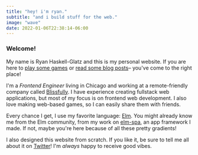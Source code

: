 ```yaml
---
title: "hey! i'm ryan."
subtitle: "and i build stuff for the web."
image: "wave"
date: 2022-01-06T22:38:14-06:00
---
```


### Welcome!

My name is Ryan Haskell-Glatz and this is my personal website. If you are here to [play some games](/arcade) or [read some blog posts](/blog)– you've come to the right place!

I'm a _Frontend Engineer_ living in Chicago and working at a remote-friendly company called [Blissfully](https://blissfully.com). I have experience creating fullstack web applications, but most of my focus is on frontend web development. I also love making web-based games, so I can easily share them with friends.

Every chance I get, I use my favorite language: [Elm](https://elm-lang.org). You might already know me from the Elm community, from my work on [elm-spa](https://elm-spa.dev), an app framework I made. If not, maybe you're here because of all these pretty gradients!

I also designed this website from scratch. If you like it, be sure to tell me all about it on [Twitter](https://twitter.com/rhg_dev)! I'm _always_ happy to receive good vibes.
